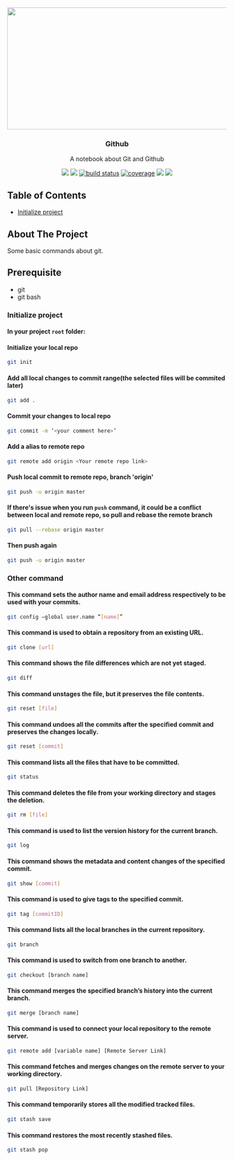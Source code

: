 <!-- PROJECT LOGO -->
<br />
<p align="center">
  <a href="https://github.com/Grindewald1900/Notebook">
    <img src="https://res.cloudinary.com/practicaldev/image/fetch/s--3GWZPuoM--/c_imagga_scale,f_auto,fl_progressive,h_420,q_auto,w_1000/https://thepracticaldev.s3.amazonaws.com/i/fk0849hvg2rt13bpqhjy.jpg" width="720" height="280">
  </a>

  <h3 align="center">Github</h3>

  <p align="center">
    A notebook about Git and Github
    <br />
  </p>
</p>

<p align="center">
    <a href="https://github.com/Grindewald1900/Notebook/graphs/contributors" alt="Contributors">
        <img src="https://img.shields.io/github/contributors/Grindewald1900/Notebook" /></a>
    <a href="https://github.com/Grindewald1900/Notebook/pulse" alt="Activity">
        <img src="https://img.shields.io/github/commit-activity/m/Grindewald1900/Notebook" /></a>
    <a href="https://circleci.com/gh/Grindewald1900/Notebook/tree/master">
        <img src="https://img.shields.io/circleci/project/github/Grindewald1900/Notebook/master" alt="build status"></a>
    <a href="https://coveralls.io/github/Grindewald1900/Notebook">
        <img src="https://img.shields.io/coveralls/github/Grindewald1900/Notebook"
            alt="coverage"></a>
    <a href="https://github.com/Grindewald1900/Notebook/blob/master/LICENSE.txt">
        <img src="https://img.shields.io/badge/license-MIT-green"
            /></a>
    <a href="https://www.linkedin.com/in/yee-ren-8b63a21a2/">
        <img src="https://img.shields.io/badge/-LinkedIn-black.svg?style=flat-square&logo=linkedin&colorB=555"
            /></a>
</p>



<!-- TABLE OF CONTENTS -->
## Table of Contents
*   [Initialize project](#Initialize)





<!-- ABOUT THE PROJECT -->
<a name=""></a>
## About The Project
Some basic commands about git.

## Prerequisite
 - git
 - git bash
 
<!-- GETTING STARTED -->
<a name="Initialize"></a>
### Initialize project
#### In your project `root` folder:  

#### Initialize your local repo
```Bash
git init
```
#### Add all local changes to commit range(the selected files will be commited later)
```Bash
git add .
```
#### Commit your changes to local repo
```Bash
git commit -m ‘<your comment here>’
```
#### Add a alias to remote repo
```Bash
git remote add origin <Your remote repo link>
```

#### Push local commit to remote repo, branch 'origin'
```Bash
git push -u origin master
```

#### If there's issue when you run `push` command, it could be a conflict between local and remote repo, so pull and rebase the remote branch
```Bash
git pull --rebase origin master
```

#### Then push again
```Bash
git push -u origin master
```

### Other command
#### This command sets the author name and email address respectively to be used with your commits.
```Bash
git config –global user.name “[name]”  
```
#### This command is used to obtain a repository from an existing URL.
```Bash
git clone [url]  
```

#### This command shows the file differences which are not yet staged.
```Bash
git diff
```

#### This command unstages the file, but it preserves the file contents.
```Bash
git reset [file]  
```

#### This command undoes all the commits after the specified commit and preserves the changes locally.
```Bash
git reset [commit]  
```

#### This command lists all the files that have to be committed.
```Bash
git status
```

#### This command deletes the file from your working directory and stages the deletion.
```Bash
git rm [file]  
```

#### This command is used to list the version history for the current branch.
```Bash
git log  
```

#### This command shows the metadata and content changes of the specified commit.
```Bash
git show [commit] 
```

#### This command is used to give tags to the specified commit.
```Bash
git tag [commitID]  
```

#### This command lists all the local branches in the current repository.
```Bash
git branch  
```

#### This command is used to switch from one branch to another.
```Bash
git checkout [branch name]  
```

#### This command merges the specified branch’s history into the current branch.
```Bash
git merge [branch name]  
```

#### This command is used to connect your local repository to the remote server.
```Bash
git remote add [variable name] [Remote Server Link]  
```

#### This command fetches and merges changes on the remote server to your working directory.
```Bash
git pull [Repository Link]  
```

#### This command temporarily stores all the modified tracked files.
```Bash
git stash save  
```

#### This command restores the most recently stashed files.
```Bash
git stash pop  
```


####
```Bash

```


